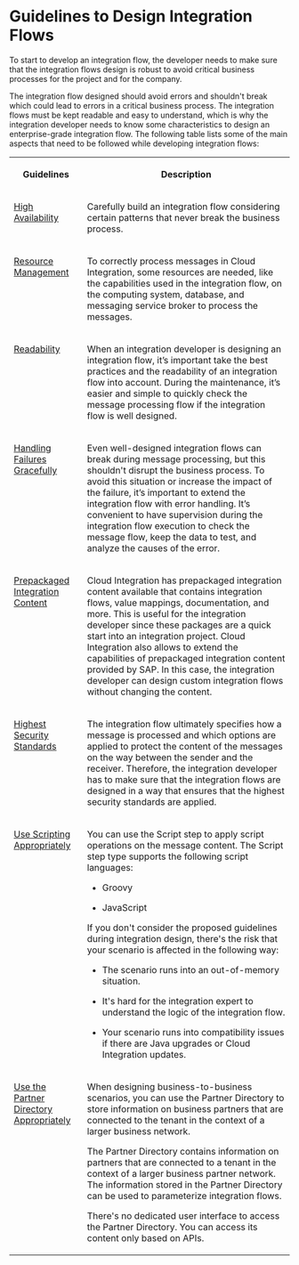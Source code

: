 <!-- loiof9d762720b67409e9efc98eea0c31f8d -->

# Guidelines to Design Integration Flows

To start to develop an integration flow, the developer needs to make sure that the integration flows design is robust to avoid critical business processes for the project and for the company.

The integration flow designed should avoid errors and shouldn't break which could lead to errors in a critical business process. The integration flows must be kept readable and easy to understand, which is why the integration developer needs to know some characteristics to design an enterprise-grade integration flow. The following table lists some of the main aspects that need to be followed while developing integration flows:


<table>
<tr>
<th valign="top">

Guidelines



</th>
<th valign="top">

Description



</th>
</tr>
<tr>
<td valign="top">

[High Availability](https://help.sap.com/viewer/368c481cd6954bdfa5d0435479fd4eaf/LATEST/en-US/3ea1e33606c24c27ad097d60b57b6e4e.html) 



</td>
<td valign="top">

Carefully build an integration flow considering certain patterns that never break the business process.



</td>
</tr>
<tr>
<td valign="top">

[Resource Management](https://help.sap.com/viewer/368c481cd6954bdfa5d0435479fd4eaf/LATEST/en-US/f8cf97498d2549daab65db34f11e119d.html) 



</td>
<td valign="top">

To correctly process messages in Cloud Integration, some resources are needed, like the capabilities used in the integration flow, on the computing system, database, and messaging service broker to process the messages.



</td>
</tr>
<tr>
<td valign="top">

[Readability](https://help.sap.com/viewer/368c481cd6954bdfa5d0435479fd4eaf/LATEST/en-US/578fa7780344468388f689455f38b3a4.html) 



</td>
<td valign="top">

When an integration developer is designing an integration flow, it’s important take the best practices and the readability of an integration flow into account. During the maintenance, it’s easier and simple to quickly check the message processing flow if the integration flow is well designed.



</td>
</tr>
<tr>
<td valign="top">

[Handling Failures Gracefully](https://help.sap.com/viewer/368c481cd6954bdfa5d0435479fd4eaf/LATEST/en-US/42c95f752c8d4b4cad98b7608223424f.html) 



</td>
<td valign="top">

Even well-designed integration flows can break during message processing, but this shouldn't disrupt the business process. To avoid this situation or increase the impact of the failure, it’s important to extend the integration flow with error handling. It’s convenient to have supervision during the integration flow execution to check the message flow, keep the data to test, and analyze the causes of the error.



</td>
</tr>
<tr>
<td valign="top">

[Prepackaged Integration Content](https://help.sap.com/viewer/368c481cd6954bdfa5d0435479fd4eaf/LATEST/en-US/95c68ce417e2476d994f082b9301a98d.html) 



</td>
<td valign="top">

Cloud Integration has prepackaged integration content available that contains integration flows, value mappings, documentation, and more. This is useful for the integration developer since these packages are a quick start into an integration project. Cloud Integration also allows to extend the capabilities of prepackaged integration content provided by SAP. In this case, the integration developer can design custom integration flows without changing the content.



</td>
</tr>
<tr>
<td valign="top">

[Highest Security Standards](https://help.sap.com/viewer/368c481cd6954bdfa5d0435479fd4eaf/LATEST/en-US/201fd43d4dab4bce9144ebfd9cdfbb20.html) 



</td>
<td valign="top">

The integration flow ultimately specifies how a message is processed and which options are applied to protect the content of the messages on the way between the sender and the receiver. Therefore, the integration developer has to make sure that the integration flows are designed in a way that ensures that the highest security standards are applied.



</td>
</tr>
<tr>
<td valign="top">

[Use Scripting Appropriately](https://help.sap.com/viewer/368c481cd6954bdfa5d0435479fd4eaf/LATEST/en-US/d4dc13c927b044b2a38e458f4cea9da5.html) 



</td>
<td valign="top">

You can use the Script step to apply script operations on the message content. The Script step type supports the following script languages:

-   Groovy

-   JavaScript


If you don't consider the proposed guidelines during integration design, there's the risk that your scenario is affected in the following way:

-   The scenario runs into an out-of-memory situation.

-   It's hard for the integration expert to understand the logic of the integration flow.

-   Your scenario runs into compatibility issues if there are Java upgrades or Cloud Integration updates.




</td>
</tr>
<tr>
<td valign="top">

[Use the Partner Directory Appropriately](https://help.sap.com/viewer/368c481cd6954bdfa5d0435479fd4eaf/LATEST/en-US/6e00412aebd549f8b5771c9397c08c5d.html) 



</td>
<td valign="top">

When designing business-to-business scenarios, you can use the Partner Directory to store information on business partners that are connected to the tenant in the context of a larger business network.

The Partner Directory contains information on partners that are connected to a tenant in the context of a larger business partner network. The information stored in the Partner Directory can be used to parameterize integration flows.

There's no dedicated user interface to access the Partner Directory. You can access its content only based on APIs.



</td>
</tr>
</table>

